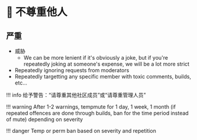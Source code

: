 # 🤨 不尊重他人

## **严重**

* 威胁
  * We can be more lenient if it's obviously a joke, but if you're repeatedly
    joking at someone's expense, we will be a lot more strict
* Repeatedly ignoring requests from moderators
* Repeatedly targetting any specific member with toxic comments, builds, etc...

!!! info 给予警告：“请尊重其他社区成员”或“请尊重管理人员”


!!! warning After 1-2 warnings, tempmute for 1 day, 1 week, 1 month (if repeated
offences are done through builds, ban for the time period instead of mute)
depending on severity


!!! danger Temp or perm ban based on severity and repetition
